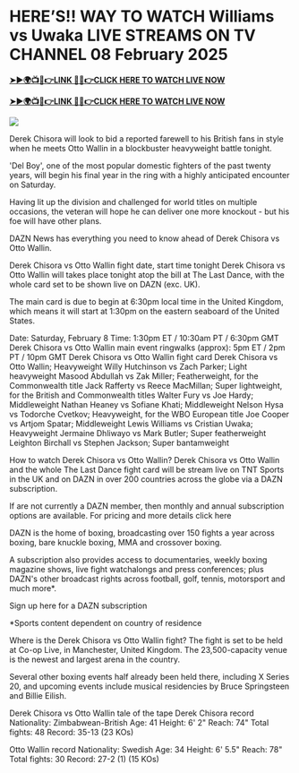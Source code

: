 # HERE’S!! WAY TO WATCH Williams vs Uwaka LIVE STREAMS ON TV CHANNEL 08 February 2025


**[➤►🌍📺📱👉LINK 🔴✅👉CLICK HERE TO WATCH LIVE NOW](https://mr-juniior.blogspot.com/2025/02/box.html)**

**[➤►🌍📺📱👉LINK 🔴✅👉CLICK HERE TO WATCH LIVE NOW](https://mr-juniior.blogspot.com/2025/02/box.html)**

[![](https://blogger.googleusercontent.com/img/b/R29vZ2xl/AVvXsEglVcqTM2aBaq42q23oWZFqorZNra3E6fZ80DBdMLXnzaYK96Uwn9_kB21KlzNX7p9_59eJRuBHhVnA6qmc5cpV9iczmj2YVl3XettG127ehyphenhyphen365VgaAPRymdnWBzW6arsjYoHdDK_vz-dECj3vF4cG8vCHWnc1JA-HlZJB75x_gP2UeISK5o365j9L10Q/w520-h293/boxing%20main.gif)](https://mr-juniior.blogspot.com/2025/02/box.html)

Derek Chisora will look to bid a reported farewell to his British fans in style when he meets Otto Wallin in a blockbuster heavyweight battle tonight.

'Del Boy', one of the most popular domestic fighters of the past twenty years, will begin his final year in the ring with a highly anticipated encounter on Saturday.

Having lit up the division and challenged for world titles on multiple occasions, the veteran will hope he can deliver one more knockout - but his foe will have other plans.

DAZN News has everything you need to know ahead of Derek Chisora vs Otto Wallin.

Derek Chisora vs Otto Wallin fight date, start time tonight
Derek Chisora vs Otto Wallin will takes place tonight atop the bill at The Last Dance, with the whole card set to be shown live on DAZN (exc. UK).

The main card is due to begin at 6:30pm local time in the United Kingdom, which means it will start at 1:30pm on the eastern seaboard of the United States. 

Date: Saturday, February 8
Time: 1:30pm ET / 10:30am PT / 6:30pm GMT
Derek Chisora vs Otto Wallin main event ringwalks (approx): 5pm ET / 2pm PT / 10pm GMT
Derek Chisora vs Otto Wallin fight card
Derek Chisora vs Otto Wallin; Heavyweight
Willy Hutchinson vs Zach Parker; Light heavyweight
Masood Abdullah vs Zak Miller; Featherweight, for the Commonwealth title
Jack Rafferty vs Reece MacMillan; Super lightweight, for the British and Commonwealth titles
Walter Fury vs Joe Hardy; Middleweight
Nathan Heaney vs Sofiane Khati; Middleweight
Nelson Hysa vs Todorche Cvetkov; Heavyweight, for the WBO European title
Joe Cooper vs Artjom Spatar; Middleweight
Lewis Williams vs Cristian Uwaka; Heavyweight
Jermaine Dhliwayo vs Mark Butler; Super featherweight
Leighton Birchall vs Stephen Jackson; Super bantamweight

How to watch Derek Chisora vs Otto Wallin?
Derek Chisora vs Otto Wallin and the whole The Last Dance fight card will be stream live on TNT Sports in the UK and on DAZN in over 200 countries across the globe via a DAZN subscription.

If are not currently a DAZN member, then monthly and annual subscription options are available. For pricing and more details click here

DAZN is the home of boxing, broadcasting over 150 fights a year across boxing, bare knuckle boxing, MMA and crossover boxing.

A subscription also provides access to documentaries, weekly boxing magazine shows, live fight watchalongs and press conferences; plus DAZN's other broadcast rights across football, golf, tennis, motorsport and much more*.

Sign up here for a DAZN subscription

*Sports content dependent on country of residence

Where is the Derek Chisora vs Otto Wallin fight?
The fight is set to be held at Co-op Live, in Manchester, United Kingdom. The 23,500-capacity venue is the newest and largest arena in the country.

Several other boxing events half already been held there, including X Series 20, and upcoming events include musical residencies by Bruce Springsteen and Billie Eilish.

Derek Chisora vs Otto Wallin tale of the tape
Derek Chisora record 
Nationality: Zimbabwean-British
Age: 41
Height: 6' 2"
Reach: 74"
Total fights: 48
Record: 35-13 (23 KOs)

Otto Wallin record
Nationality: Swedish
Age: 34
Height: 6' 5.5"
Reach: 78"
Total fights: 30
Record: 27-2 (1) (15 KOs)
